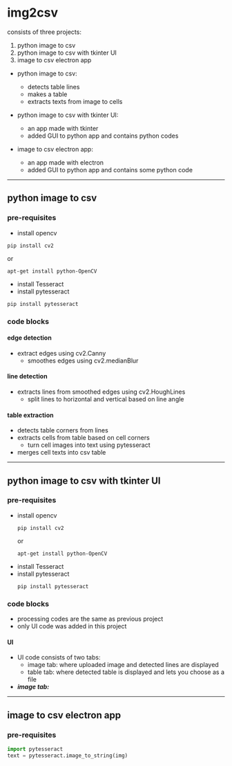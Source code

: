 # img2csv

consists of three projects:
1. python image to csv
2. python image to csv with tkinter UI
3. image to csv electron app

+ python image to csv:
    + detects table lines
    + makes a table
    + extracts texts from image to cells

+ python image to csv with tkinter UI:
    + an app made with tkinter
    + added GUI to python app and contains python codes

+ image to csv electron app:
    + an app made with electron
    + added GUI to python app and contains some python code

 *** 
## python image to csv
### pre-requisites
+ install opencv
```linux
pip install cv2
```
or
```linux
apt-get install python-OpenCV
```
+ install Tesseract
+ install pytesseract
```linux
pip install pytesseract
```
### code blocks
#### edge detection
+ extract edges using cv2.Canny
    + smoothes edges using cv2.medianBlur
#### line detection
+ extracts lines from smoothed edges using cv2.HoughLines
    + split lines to horizontal and vertical based on line angle
#### table extraction
+ detects table corners from lines
+ extracts cells from table based on cell corners
    + turn cell images into text using pytesseract
+ merges cell texts into csv table

 ***
## python image to csv with tkinter UI
### pre-requisites
+ install opencv
    ```linux
    pip install cv2
    ```
    or
    ```linux
    apt-get install python-OpenCV
    ```
+ install Tesseract
+ install pytesseract
    ```linux
    pip install pytesseract
    ```
### code blocks
+ processing codes are the same as previous project
+ only UI code was added in this project
#### UI
+ UI code consists of two tabs:
    + image tab: where uploaded image and detected lines are displayed
    + table tab: where detected table is displayed and lets you choose as a file 
+ ***image tab:***

 ***
## image to csv electron app
### pre-requisites
```python
import pytesseract
text = pytesseract.image_to_string(img)
```